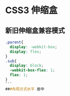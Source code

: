 # CSS3 伸缩盒

## 新旧伸缩盒兼容模式
```CSS
.parent{
  display: -webkit-box;
  display: flex;
}
.sub{
  display: block;
  -webkit-box-flex: 1;
  flex: 1;
}
``` 
###布局方式水平 居中
